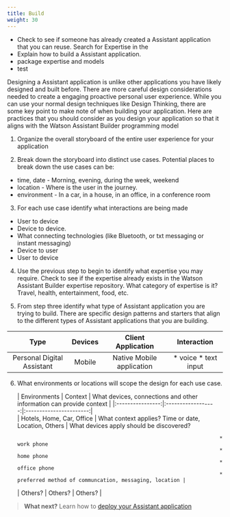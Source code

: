 ```yaml
---
title: Build
weight: 30
---
```

* Check to see if someone has already created a Assistant application that you can reuse. Search for Expertise in the
* Explain how to build a Assistant application.
* package expertise and models
* test

 Designing a Assistant application is unlike other applications you have likely designed and built before.  There are more careful design considerations needed to create a engaging proactive personal user experience.  While you can use your normal design techniques like Design Thinking, there are some key point to make note of when building your application.  Here are practices that you should consider as you design your application so that it aligns with the Watson Assistant Builder programming model

1.  Organize the overall storyboard of the entire user experience for your application

2.  Break down the storyboard into distinct use cases.  Potential places to break down the use cases can be:
* time, date  -  Morning, evening,  during the week, weekend
* location - Where is the user in the journey.
* environment - In a car, in a house, in an office, in a conference room

3.  For each use case identify what interactions are being made
* User to device
* Device to device.
* What connecting technologies (like Bluetooth, or txt messaging or instant messaging)
* Device to user
* User to device

4.  Use the previous step to begin to identify what expertise you may require.  Check to see if the expertise already exists in the Watson Assistant Builder expertise repository.  What category of expertise is it?  Travel, health, entertainment, food, etc.

5.  From step three identify what type of Assistant application you are trying to build.  There are specific design patterns and starters that align to the different types of Assistant applications that you are building.

| Type                    | Devices          | Client Application         | Interaction                |
|:------------------------:|:----------------:|:--------------------------:|:---------------------------:|
| Personal Digital Assistant | Mobile         |  Native Mobile application |* voice   * text input      |


6. What environments or locations will scope the design for each use case.

	| Environments | Context  | What devices, connections and other information can provide context |
  |:----------------:|:------------------:|:-----------------------:|   
 	| Hotels, Home, Car, Office    				|  What context applies?
   Time or date, Location, Others |  What devices apply should be discovered?

 												                         * work phone
 												                         * home phone
 												                         * office phone
 								                                         * preferred method of communcation, messaging, location |
 	| 		Others?              | Others?                   |   Others?       |


 > **What next?** Learn how to [deploy your Assistant application ]({{site.baseurl}}/cognitive-application/deploy-applications/) 
